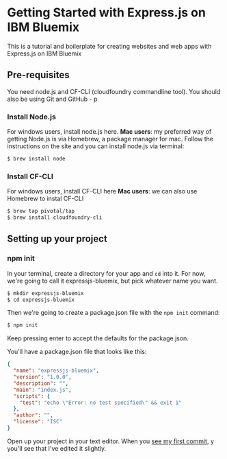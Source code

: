 # Getting Started with Express.js on IBM Bluemix
This is a tutorial and boilerplate for creating websites and web apps with Express.js on IBM Bluemix

## Pre-requisites 
You need node.js and CF-CLI (cloudfoundry commandline tool). 
You should also be using Git and GitHub - p

### Install Node.js
For windows users, install node.js here. 
**Mac users**: my preferred way of getting Node.js is via Homebrew, a package manager for mac. 
Follow the instructions on the site and you can install node.js via terminal: 
```bash
$ brew install node
```

### Install CF-CLI
For windows users, install CF-CLI here
**Mac users**: we can also use Homebrew to instal CF-CLI
```bash
$ brew tap pivotal/tap
$ brew install cloudfoundry-cli
```

## Setting up your project 

### npm init

In your terminal, create a directory for your app and `cd` into it. 
For now, we're going to call it expressjs-bluemix, but pick whatever name you want. 
```bash
$ mkdir expressjs-bluemix
$ cd expressjs-bluemix
```
Then we're going to create a package.json file with the `npm init` command: 
```bash
$ npm init
```
Keep pressing enter to accept the defaults for the package.json. 

You'll have a package.json file that looks like this: 
```json
{
  "name": "expressjs-bluemix",
  "version": "1.0.0",
  "description": "",
  "main": "index.js",
  "scripts": {
    "test": "echo \"Error: no test specified\" && exit 1"
  },
  "author": "",
  "license": "ISC"
}
```
Open up your project in your text editor. 
When you [see my first commit](https://github.com/thisisbrianhan/expressjs-bluemix/commit/ec8155061833717f0278ee3e7e14f18fd4ed76b1), y
you'll see that I've edited it slightly.
